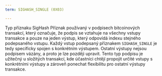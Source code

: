 ```yaml
---
term: SIGHASH_SINGLE (0X03)

---
```

Typ příznaku SigHash Příznak používaný v podpisech bitcoinových transakcí, který označuje, že podpis se vztahuje na všechny vstupy transakce a pouze na jeden výstup, který odpovídá indexu stejného podepsaného vstupu. Každý vstup podepsaný příznakem `SIGHASH_SINGLE` je tedy specificky spojen s konkrétním výstupem. Ostatní výstupy nejsou podpisem vázány, a proto je lze později upravit. Tento typ podpisu je užitečný u složitých transakcí, kde účastníci chtějí propojit určité vstupy s konkrétními výstupy a zároveň ponechat flexibilitu pro ostatní výstupy transakce.